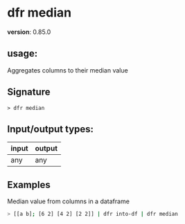 # dfr median

**version**: 0.85.0

## **usage**:

Aggregates columns to their median value

## Signature

`> dfr median `

## Input/output types:

| input | output |
| ----- | ------ |
| any   | any    |

## Examples

Median value from columns in a dataframe

```bash
> [[a b]; [6 2] [4 2] [2 2]] | dfr into-df | dfr median
```
